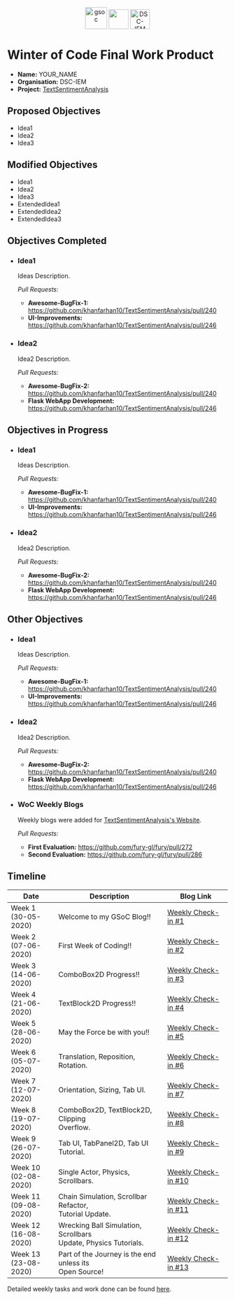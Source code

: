 <center><a href="https://winterofcode.com/"><img src="https://camo.githubusercontent.com/c73f77959233a8adb69f3dee7bbb3ba5e016f4239c7496c82538cc60c984f56e/68747470733a2f2f77696e7465726f66636f64652e636f6d2f7374617469632f6d656469612f6f72672d6c6f676f2e39333564376634382e706e67" alt="gsoc" height="50"/></a>
<a href="https://www.python.org/"><img src="https://www.python.org/static/community_logos/python-logo.png" height="45"/></a>
<a href="https://fury.gl/latest/community.html"><img src="https://raw.githubusercontent.com/divyake/Cysec-Hacktoberfest/dcc84465cfcff73981f8fcb5c8fe3b1710c007e1/assets/logo.svg" alt="DSC-IEM" height="45"/></a>
</center>

# Winter of Code Final Work Product
* **Name:** YOUR_NAME
* **Organisation:** DSC-IEM
* **Project:** [TextSentimentAnalysis](https://github.com/khanfarhan10/TextSentimentAnalysis)

## Proposed Objectives
* Idea1
* Idea2
* Idea3

## Modified Objectives
* Idea1
* Idea2
* Idea3
* ExtendedIdea1
* ExtendedIdea2
* ExtendedIdea3

## Objectives Completed
* ### Idea1

  Ideas Description.

  *Pull Requests:*
  * **Awesome-BugFix-1:** https://github.com/khanfarhan10/TextSentimentAnalysis/pull/240
  * **UI-Improvements:** https://github.com/khanfarhan10/TextSentimentAnalysis/pull/246

* ### Idea2

  Idea2 Description.

  *Pull Requests:*
  * **Awesome-BugFix-2:** https://github.com/khanfarhan10/TextSentimentAnalysis/pull/240
  * **Flask WebApp Development:** https://github.com/khanfarhan10/TextSentimentAnalysis/pull/246

## Objectives in Progress
* ### Idea1

  Ideas Description.

  *Pull Requests:*
  * **Awesome-BugFix-1:** https://github.com/khanfarhan10/TextSentimentAnalysis/pull/240
  * **UI-Improvements:** https://github.com/khanfarhan10/TextSentimentAnalysis/pull/246

* ### Idea2

  Idea2 Description.

  *Pull Requests:*
  * **Awesome-BugFix-2:** https://github.com/khanfarhan10/TextSentimentAnalysis/pull/240
  * **Flask WebApp Development:** https://github.com/khanfarhan10/TextSentimentAnalysis/pull/246

## Other Objectives
* ### Idea1

  Ideas Description.

  *Pull Requests:*
  * **Awesome-BugFix-1:** https://github.com/khanfarhan10/TextSentimentAnalysis/pull/240
  * **UI-Improvements:** https://github.com/khanfarhan10/TextSentimentAnalysis/pull/246

* ### Idea2

  Idea2 Description.

  *Pull Requests:*
  * **Awesome-BugFix-2:** https://github.com/khanfarhan10/TextSentimentAnalysis/pull/240
  * **Flask WebApp Development:** https://github.com/khanfarhan10/TextSentimentAnalysis/pull/246


* ### WoC Weekly Blogs

  Weekly blogs were added for [TextSentimentAnalysis's Website](https://khanfarhan10.github.io/).

  <!--Will be hosted and notified earlier on!-->

  *Pull Requests:*
  * **First Evaluation:** https://github.com/fury-gl/fury/pull/272
  * **Second Evaluation:** https://github.com/fury-gl/fury/pull/286

## Timeline
| Date                 | Description  | Blog Link          |
|----------------------|--------------|--------------------|
|Week 1<br>(30-05-2020)|Welcome to my GSoC Blog!!|[Weekly Check-in #1](https://khanfarhan10.github.io/woc/dinesh/1) |
|Week 2<br>(07-06-2020)|First Week of Coding!!|[Weekly Check-in #2](https://khanfarhan10.github.io/woc/dinesh/2)|
|Week 3<br>(14-06-2020)|ComboBox2D Progress!!|[Weekly Check-in #3](https://khanfarhan10.github.io/woc/dinesh/weekly-check-in-3-4/)|
|Week 4<br>(21-06-2020)|TextBlock2D Progress!!|[Weekly Check-in #4](https://khanfarhan10.github.io/woc/dinesh/weekly-check-in-4-4/)|
|Week 5<br>(28-06-2020)|May the Force be with you!!|[Weekly Check-in #5](https://khanfarhan10.github.io/woc/dinesh/weekly-check-in-5-4/)|
|Week 6<br>(05-07-2020)|Translation, Reposition, Rotation.|[Weekly Check-in #6](https://khanfarhan10.github.io/woc/dinesh/weekly-check-in-6-7/)|
|Week 7<br>(12-07-2020)|Orientation, Sizing, Tab UI.|[Weekly Check-in #7](https://khanfarhan10.github.io/woc/dinesh/weekly-check-in-7-4/)|
|Week 8<br>(19-07-2020)|ComboBox2D, TextBlock2D, Clipping<br>Overflow.|[Weekly Check-in #8](https://khanfarhan10.github.io/woc/dinesh/weekly-check-in-8-2/)|
|Week 9<br>(26-07-2020)|Tab UI, TabPanel2D, Tab UI Tutorial.|[Weekly Check-in #9](https://khanfarhan10.github.io/woc/dinesh/weekly-check-in-9-4/)|
|Week 10<br>(02-08-2020)|Single Actor, Physics, Scrollbars.|[Weekly Check-in #10](https://khanfarhan10.github.io/woc/dinesh/weekly-check-in-10-2/)|
|Week 11<br>(09-08-2020)|Chain Simulation, Scrollbar Refactor,<br>Tutorial Update.|[Weekly Check-in #11](https://khanfarhan10.github.io/woc/dinesh/weekly-check-in-11-1/)|
|Week 12<br>(16-08-2020)|Wrecking Ball Simulation, Scrollbars<br>Update, Physics Tutorials.|[Weekly Check-in #12](https://khanfarhan10.github.io/woc/dinesh/weekly-check-in-12/)|
|Week 13<br>(23-08-2020)|Part of the Journey is the end unless its<br>Open Source!|[Weekly Check-in #13](https://khanfarhan10.github.io/woc/dinesh/weekly-check-in-13/)|

Detailed weekly tasks and work done can be found [here](https://khanfarhan10.github.io/woc/dinesh).
